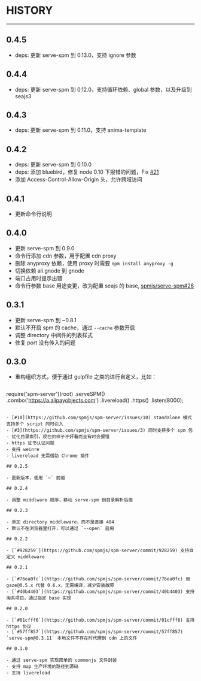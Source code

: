 # HISTORY

---

## 0.4.5

- deps: 更新 serve-spm 到 0.13.0，支持 ignore 参数

## 0.4.4

- deps: 更新 serve-spm 到 0.12.0，支持循环依赖、global 参数，以及升级到 seajs3

## 0.4.3

- deps: 更新 serve-spm 到 0.11.0，支持 anima-template

## 0.4.2

- deps: 更新 serve-spm 到 0.10.0
- deps: 添加 bluebird，修复 node 0.10 下报错的问题，Fix [#21](https://github.com/spmjs/serve-spm/issues/21)
- 添加 Access-Control-Allow-Origin 头，允许跨域访问

## 0.4.1

- 更新命令行说明

## 0.4.0

- 更新 serve-spm 到 0.9.0
- 命令行添加 cdn 参数，用于配置 cdn proxy
- 删除 anyproxy 依赖，使用 proxy 时需要 `npm install anyproxy -g`
- 切换依赖 ali.gnode 到 gnode
- 端口占用时提示出错
- 命令行参数 base 用途变更，改为配置 seajs 的 base, [spmjs/serve-spm#26](https://github.com/spmjs/serve-spm/issues/26)

## 0.3.1

- 更新 serve-spm 到 ~0.8.1
- 默认不开启 spm 的 cache，通过 `--cache` 参数开启
- 调整 directory 中间件的列表样式
- 修复 port 没有传入的问题

## 0.3.0

- 重构组织方式，便于通过 gulpfile 之类的进行自定义，比如：

  ```javascript
require('spm-server')(root)
  .serveSPM()
  .combo('https://a.alipayobjects.com')
  .livereload()
  .https()
  .listen(8000);
```

- [#10](https://github.com/spmjs/spm-server/issues/10) standalone 模式支持多个 script 同时引入
- [#3](https://github.com/spmjs/spm-server/issues/3) 同时支持多个 spm 包
- 优化目录索引，现在的样子不好看而且有时会报错
- https 证书认证问题
- 支持 weinre
- livereload 无需借助 Chrome 插件

## 0.2.5

- 更新版本，使用 `~` 前缀

## 0.2.4

- 调整 middlware 顺序，移动 serve-spm 到目录解析后面

## 0.2.3

- 添加 directory middleware，而不是直接 404
- 默认不在浏览器里打开，可以通过 `--open` 启用

## 0.2.2

- [`#928259`](https://github.com/spmjs/spm-server/commit/928259) 支持自定义 middleware

## 0.2.1

- [`#76ea0fc`](https://github.com/spmjs/spm-server/commit/76ea0fc) 用 gaze@0.5.x 代替 0.6.x，无需编译，减少安装故障
- [`#40b4403`](https://github.com/spmjs/spm-server/commit/40b4403) 支持淘系项目，通过指定 base 实现

## 0.2.0

- [`#01cfff6`](https://github.com/spmjs/spm-server/commit/01cfff6) 支持 https 协议
- [`#57ff857`](https://github.com/spmjs/spm-server/commit/57ff857) `serve-spm@0.3.11` 本地文件不存在时代理到 cdn 上的文件

## 0.1.0

- 通过 serve-spm 实现简单的 commonjs 文件封装
- 支持 map 生产环境的路径到源码
- 支持 livereload

